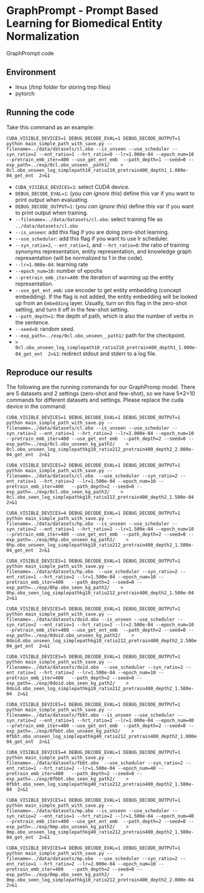 # GraphPrompt - Prompt Based Learning for Biomedical Entity Normalization
GraphPrompt code

## Environment

- linux (/tmp folder for storing tmp files)
- pytorch

## Running the code
Take this command as an example:

```
CUDA_VISIBLE_DEVICES=1 DEBUG_DECODE_EVAL=1 DEBUG_DECODE_OUTPUT=1 python main_simple_path_with_save.py --filename=../data/datasets/cl.obo --is_unseen --use_scheduler --syn_ratio=2 --ent_ratio=1 --hrt_ratio=0 --lr=1.000e-04 --epoch_num=10 --pretrain_emb_iter=400 --use_get_ent_emb  --path_depth=1 --seed=0 --exp_path=../exp/0cl.obo_unseen__path1/    > 0cl.obo_unseen_log_simplepath10_ratio210_pretrain400_depth1_1.000e-04_get_ent  2>&1
```

- `CUDA_VISIBLE_DEVICES=1`: select CUDA device.
- `DEBUG_DECODE_EVAL=1`: (*you can ignore this*) define this var if you want to print output when evaluating.
- `DEBUG_DECODE_OUTPUT=1`: (*you can ignore this*) define this var if you want to print output when training.
- `--filename=../data/datasets/cl.obo`: select training file as `../data/datasets/cl.obo`
- `--is_unseen`: add this flag if you are doing zero-shot learning.
- `--use_scheduler`: add this flag if you want to use lr scheduler.
- `--syn_ratio=2`, `--ent_ratio=1`, and `--hrt_ratio=0`: the ratio of training synonyms representation, entity representation, and knowledge graph representation (will be normalized to 1 in the code).
- `--lr=1.000e-04`: learning rate
- `--epoch_num=10`: number of epochs
- `--pretrain_emb_iter=400`: the iteration of warming up the entity representation. 
- `--use_get_ent_emb`: use encoder to get entity embedding (concept embedding). If the flag is not added, the entity embedding will be looked up from an `Embedding` layer. Usually, turn on this flag in the zero-shot setting, and turn it off in the few-shot setting.
- `--path_depth=1`: the depth of path, which is also the number of verbs in the sentence.
- `--seed=0`: random seed.
- `--exp_path=../exp/0cl.obo_unseen__path1/` path for the checkpoint.    
- `> 0cl.obo_unseen_log_simplepath10_ratio210_pretrain400_depth1_1.000e-04_get_ent  2>&1`: redirect stdout and stderr to a log file.

## Reproduce our results

The following are the running commands for our GraphPromp model. There are 5 datasets and 2 settings (zero-shot and few-shot), so we have 5*2=10 commands for different datasets and settings. Please replace the cuda device in the command:

```
CUDA_VISIBLE_DEVICES=1 DEBUG_DECODE_EVAL=1 DEBUG_DECODE_OUTPUT=1 python main_simple_path_with_save.py --filename=../data/datasets/cl.obo --is_unseen --use_scheduler --syn_ratio=2 --ent_ratio=1 --hrt_ratio=2 --lr=2.000e-04 --epoch_num=10 --pretrain_emb_iter=400 --use_get_ent_emb  --path_depth=2 --seed=0 --exp_path=../exp/0cl.obo_unseen_kg_path2/    > 0cl.obo_unseen_log_simplepathkg10_ratio212_pretrain400_depth2_2.000e-04_get_ent  2>&1

CUDA_VISIBLE_DEVICES=2 DEBUG_DECODE_EVAL=1 DEBUG_DECODE_OUTPUT=1 python main_simple_path_with_save.py --filename=../data/datasets/cl.obo  --use_scheduler --syn_ratio=2 --ent_ratio=1 --hrt_ratio=2 --lr=1.500e-04 --epoch_num=10 --pretrain_emb_iter=400   --path_depth=2 --seed=0 --exp_path=../exp/0cl.obo_seen_kg_path2/    > 0cl.obo_seen_log_simplepathkg10_ratio212_pretrain400_depth2_1.500e-04  2>&1

CUDA_VISIBLE_DEVICES=4 DEBUG_DECODE_EVAL=1 DEBUG_DECODE_OUTPUT=1 python main_simple_path_with_save.py --filename=../data/datasets/hp.obo --is_unseen --use_scheduler --syn_ratio=2 --ent_ratio=1 --hrt_ratio=2 --lr=1.500e-04 --epoch_num=10 --pretrain_emb_iter=400 --use_get_ent_emb  --path_depth=2 --seed=0 --exp_path=../exp/0hp.obo_unseen_kg_path2/    > 0hp.obo_unseen_log_simplepathkg10_ratio212_pretrain400_depth2_1.500e-04_get_ent  2>&1

CUDA_VISIBLE_DEVICES=1 DEBUG_DECODE_EVAL=1 DEBUG_DECODE_OUTPUT=1 python main_simple_path_with_save.py --filename=../data/datasets/hp.obo  --use_scheduler --syn_ratio=2 --ent_ratio=1 --hrt_ratio=2 --lr=1.500e-04 --epoch_num=10 --pretrain_emb_iter=400   --path_depth=2 --seed=0 --exp_path=../exp/0hp.obo_seen_kg_path2/    > 0hp.obo_seen_log_simplepathkg10_ratio212_pretrain400_depth2_1.500e-04  2>&1

CUDA_VISIBLE_DEVICES=5 DEBUG_DECODE_EVAL=1 DEBUG_DECODE_OUTPUT=1 python main_simple_path_with_save.py --filename=../data/datasets/doid.obo --is_unseen --use_scheduler --syn_ratio=2 --ent_ratio=1 --hrt_ratio=2 --lr=2.500e-04 --epoch_num=10 --pretrain_emb_iter=400 --use_get_ent_emb  --path_depth=2 --seed=0 --exp_path=../exp/0doid.obo_unseen_kg_path2/    > 0doid.obo_unseen_log_simplepathkg10_ratio212_pretrain400_depth2_2.500e-04_get_ent  2>&1

CUDA_VISIBLE_DEVICES=5 DEBUG_DECODE_EVAL=1 DEBUG_DECODE_OUTPUT=1 python main_simple_path_with_save.py --filename=../data/datasets/doid.obo  --use_scheduler --syn_ratio=2 --ent_ratio=1 --hrt_ratio=2 --lr=1.500e-04 --epoch_num=10 --pretrain_emb_iter=400   --path_depth=2 --seed=0 --exp_path=../exp/0doid.obo_seen_kg_path2/    > 0doid.obo_seen_log_simplepathkg10_ratio212_pretrain400_depth2_1.500e-04  2>&1

CUDA_VISIBLE_DEVICES=1 DEBUG_DECODE_EVAL=1 DEBUG_DECODE_OUTPUT=1 python main_simple_path_with_save.py --filename=../data/datasets/fbbt.obo --is_unseen --use_scheduler --syn_ratio=2 --ent_ratio=1 --hrt_ratio=2 --lr=1.000e-04 --epoch_num=40 --pretrain_emb_iter=400 --use_get_ent_emb  --path_depth=2 --seed=0 --exp_path=../exp/0fbbt.obo_unseen_kg_path2/    > 0fbbt.obo_unseen_log_simplepathkg40_ratio212_pretrain400_depth2_1.000e-04_get_ent  2>&1

CUDA_VISIBLE_DEVICES=4 DEBUG_DECODE_EVAL=1 DEBUG_DECODE_OUTPUT=1 python main_simple_path_with_save.py --filename=../data/datasets/fbbt.obo  --use_scheduler --syn_ratio=2 --ent_ratio=1 --hrt_ratio=2 --lr=1.500e-04 --epoch_num=40 --pretrain_emb_iter=400   --path_depth=2 --seed=0 --exp_path=../exp/0fbbt.obo_seen_kg_path2/    > 0fbbt.obo_seen_log_simplepathkg40_ratio212_pretrain400_depth2_1.500e-04  2>&1

CUDA_VISIBLE_DEVICES=1 DEBUG_DECODE_EVAL=1 DEBUG_DECODE_OUTPUT=1 python main_simple_path_with_save.py --filename=../data/datasets/mp.obo --is_unseen --use_scheduler --syn_ratio=2 --ent_ratio=1 --hrt_ratio=2 --lr=1.500e-04 --epoch_num=40 --pretrain_emb_iter=400 --use_get_ent_emb  --path_depth=2 --seed=0 --exp_path=../exp/0mp.obo_unseen_kg_path2/    > 0mp.obo_unseen_log_simplepathkg40_ratio212_pretrain400_depth2_1.500e-04_get_ent  2>&1

CUDA_VISIBLE_DEVICES=4 DEBUG_DECODE_EVAL=1 DEBUG_DECODE_OUTPUT=1 python main_simple_path_with_save.py --filename=../data/datasets/mp.obo  --use_scheduler --syn_ratio=2 --ent_ratio=1 --hrt_ratio=2 --lr=2.000e-04 --epoch_num=10 --pretrain_emb_iter=400   --path_depth=2 --seed=0 --exp_path=../exp/0mp.obo_seen_kg_path2/    > 0mp.obo_seen_log_simplepathkg10_ratio212_pretrain400_depth2_2.000e-04  2>&1
```